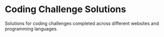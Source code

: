 # Coding Challenge Solutions
Solutions for coding challenges completed across different websites and programming languages. 
